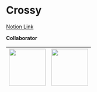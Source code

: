 # Crossy
[Notion Link](https://www.notion.so/a3cfef48aa484232a8afc85f3ad81b4f)

**Collaborator**

 | [<img src="https://avatars1.githubusercontent.com/u/26589915?s=460&u=1a6a2709e92e99b5b5868f741493b08c91dea686&v=4" width="100">](https://github.com/Seungyeon-Lee) | [<img src="https://avatars.githubusercontent.com/u/49131724?v=4" width="100">](https://github.com/Danijoa) |
 | :-------------------------------------: | :-------------------------------------: |
